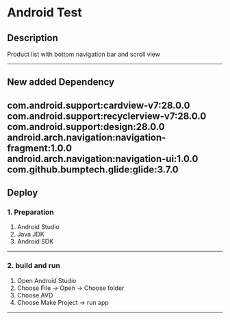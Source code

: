 # Android Test 

## Description

  Product list with bottom navigation bar and scroll view

------
## New added Dependency 

com.android.support:cardview-v7:28.0.0
com.android.support:recyclerview-v7:28.0.0
com.android.support:design:28.0.0
android.arch.navigation:navigation-fragment:1.0.0
android.arch.navigation:navigation-ui:1.0.0
com.github.bumptech.glide:glide:3.7.0
------

## Deploy

### 1. Preparation
1. Android Studio
2. Java JDK
3. Android SDK

------
### 2. build and run

1. Open Android Studio
2. Choose File -> Open -> Choose folder 
3. Choose AVD
4. Choose Make Project -> run app


------
